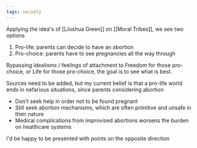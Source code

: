 ```yaml
---
tags: society
---
```


Applying the idea's of [[Joshua Green]] on [[Moral Tribes]], we see two options

1. Pro-life: parents can decide to have an abortion
2. Pro-choice: parents have to see pregnancies all the way through

Bypassing idealisms / feelings of attachment to Freedom for those pro-choice, or Life for those pro-choice, the goal is to see what is best.

Sources need to be added, but my current belief is that a pro-life world ends in nefarious situations, since parents considering abortion

- Don't seek help in order not to be found pregnant
- Still seek abortion mechanisms, which are often primitive and unsafe in their nature
- Medical complications from improvised abortions worsens the burden on healthcare systems

I'd be happy to be presented with points on the opposite direction


